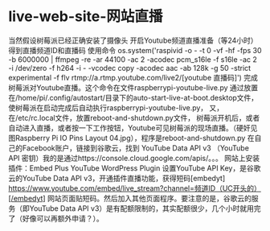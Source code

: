 # live-web-site-网站直播
当然假设树莓派已经正确安装了摄像头
开启Youtube频道直播准备（等24小时）得到直播频道ID和直播码
使用命令 os.system('raspivid -o - -t 0 -vf -hf -fps 30 -b 6000000 | ffmpeg -re -ar 44100 -ac 2 -acodec pcm_s16le -f s16le -ac 2 -i /dev/zero -f h264 -i - -vcodec copy -acodec aac -ab 128k -g 50 -strict experimental -f flv rtmp://a.rtmp.youtube.com/live2/[youtube 直播码]') 完成树莓派对Youtube直播。这个命令在文件raspberrypi-youtube-live.py
通过放置在/home/pi/.config/autostart/目录下的auto-start-live-at-boot.desktop文件，使树莓派在启动完成后自动执行raspberrypi-youtube-live.py，
又，在/etc/rc.local文件，放置reboot-and-shutdown.py文件，
树莓派开机后，或者自动进入直播，或者按一下工作按钮，Youtube可见树莓派的现场直播。（硬奸见图Raspberry Pi IO Pins Layout 04.jpg），程序是reboot-and-shutdown.py
在自己的Facebook账户，链接到谷歌云，找到 YouTube Data API v3 （YouTube API 密钥）我的是通过https://console.cloud.google.com/apis/。。。
网站上安装插件：Embed Plus YouTube WordPress Plugin 设置YouTube API Key，是谷歌云的YouTube Data API v3，开通插件直播功能，获得短码[embedyt] https://www.youtube.com/embed/live_stream?channel=频道ID（UC开头的）[/embedyt] 
网站页面贴短码。然后加入其他页面程序。要注意的是，谷歌云的服务（即YouTube Data API v3）是有配额限制的，其实配额很少，几个小时就用完了（好像可以再额外申请？）。
